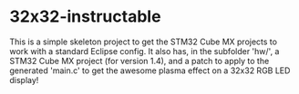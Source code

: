 # 32x32-instructable

This is a simple skeleton project to get the STM32 Cube MX projects to work with a standard Eclipse config.
It also has, in the subfolder 'hw/', a STM32 Cube MX project (for version 1.4), and a patch to apply to the generated 'main.c' to get the awesome plasma effect on a 32x32 RGB LED display!
